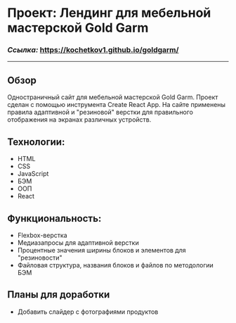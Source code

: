 # Проект: Лендинг для мебельной мастерской Gold Garm

### _Ссылка:_ https://kochetkov1.github.io/goldgarm/
___
## Обзор

  Одностраничный сайт для мебельной мастерской Gold Garm. Проект сделан с помощью инструмента Create React App. На сайте применены правила адаптивной и "резиновой" верстки для правильного отображения на экранах различных устройств. 

## Технологии:
- HTML
- CSS
- JavaScript
- БЭМ
- ООП
- React

## Функциональность:
- Flexbox-верстка
- Медиазапросы для адаптивной верстки
- Процентные значения ширины блоков и элементов для "резиновости"
- Файловая структура, названия блоков и файлов по методологии БЭМ

## Планы для доработки
- Добавить слайдер с фотографиями продуктов
